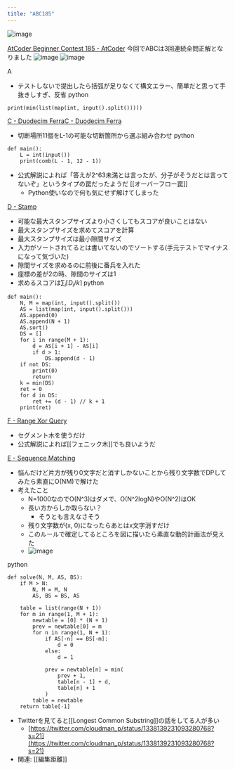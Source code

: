 ```yaml
---
title: "ABC185"
---
```


![image](https://gyazo.com/b71472b5270bf5ca1c9e21467bebad27/thumb/1000)

[AtCoder Beginner Contest 185 - AtCoder](https://atcoder.jp/contests/abc185)
今回でABCは3回連続全問正解となりました
![image](https://gyazo.com/61d08bf0000ee4058a1266ff1229539d/thumb/1000)
![image](https://gyazo.com/486e32a283d62265b907410eadf2c1ae/thumb/1000)

A
- テストしないで提出したら括弧が足りなくて構文エラー、簡単だと思って手抜きしすぎ、反省
python

```
print(min(list(map(int, input().split()))))
```


[C - Duodecim Ferra](https://atcoder.jp/contests/abc185/tasks/abc185_c)[C - Duodecim Ferra](https://atcoder.jp/contests/abc185/tasks/abc185_c)
- 切断場所11個をL-1の可能な切断箇所から選ぶ組み合わせ
python

```
def main():
    L = int(input())
    print(comb(L - 1, 12 - 1))
```

- 公式解説によれば「答えが2^63未満とは言ったが、分子がそうだとは言ってないぞ」というタイプの罠だったようだ [[オーバーフロー罠]]
    - Python使いなので何も気にせず解けてしまった

[D - Stamp](https://atcoder.jp/contests/abc185/tasks/abc185_d)
- 可能な最大スタンプサイズより小さくしてもスコアが良いことはない
- 最大スタンプサイズを求めてスコアを計算
- 最大スタンプサイズは最小隙間サイズ
- 入力がソートされてるとは書いてないのでソートする(手元テストでマイナスになって気づいた)
- 隙間サイズを求めるのに前後に番兵を入れた
- 座標の差が2の時、隙間のサイズは1
- 求めるスコアは$\sum_i \lceil D_i / k \rceil$
python

```
def main():
    N, M = map(int, input().split())
    AS = list(map(int, input().split()))
    AS.append(0)
    AS.append(N + 1)
    AS.sort()
    DS = []
    for i in range(M + 1):
        d = AS[i + 1] - AS[i]
        if d > 1:
            DS.append(d - 1)
    if not DS:
        print(0)
        return
    k = min(DS)
    ret = 0
    for d in DS:
        ret += (d - 1) // k + 1
    print(ret)
```


[F - Range Xor Query](https://atcoder.jp/contests/abc185/tasks/abc185_f)
- セグメント木を使うだけ
- 公式解説によれば[[フェニック木]]でも良いようだ

[E - Sequence Matching](https://atcoder.jp/contests/abc185/tasks/abc185_e)
- 悩んだけど片方が残り0文字だと消すしかないことから残り文字数でDPしてみたら素直にO(NM)で解けた
- 考えたこと
    - N=1000なのでO(N^3)はダメで、O(N^2logN)やO(N^2)はOK
    - 長い方からしか取らない？
        - そうとも言えなさそう
    - 残り文字数が(x, 0)になったらあとはx文字消すだけ
    - このルールで確定してるところを図に描いたら素直な動的計画法が見えた
    - ![image](https://gyazo.com/b71472b5270bf5ca1c9e21467bebad27/thumb/1000)

python

```
def solve(N, M, AS, BS):
    if M > N:
        N, M = M, N
        AS, BS = BS, AS

    table = list(range(N + 1))
    for m in range(1, M + 1):
        newtable = [0] * (N + 1)
        prev = newtable[0] = m
        for n in range(1, N + 1):
            if AS[-n] == BS[-m]:
                d = 0
            else:
                d = 1

            prev = newtable[n] = min(
                prev + 1,
                table[n - 1] + d,
                table[n] + 1
            )
        table = newtable
    return table[-1]

```

- Twitterを見てると[[Longest Common Substring]]の話をしてる人が多い
    - [https://twitter.com/cloudman_p/status/1338139231093280768?s=21](https://twitter.com/cloudman_p/status/1338139231093280768?s=21)
- 関連: [[編集距離]]
